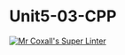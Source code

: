 # Unit5-03-CPP
[![Mr Coxall's Super Linter](https://github.com/ICS3U-C-Programming-ReidM/Unit5-03-CPP/workflows/Mr%20Coxall's%20Super%20Linter/badge.svg)](https://github.com/ICS3U-C-Programming-ReidM/Unit5-03-CPP/actions/)
